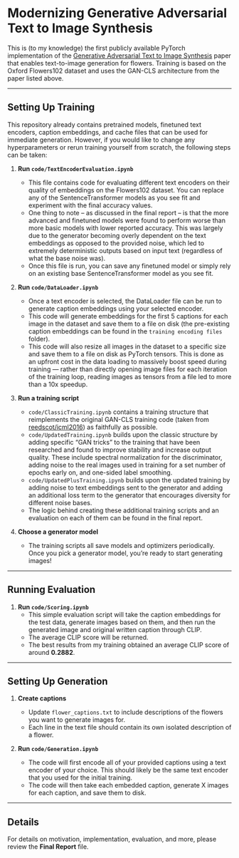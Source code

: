 # Modernizing Generative Adversarial Text to Image Synthesis

This is (to my knowledge) the first publicly available PyTorch implementation of the [Generative Adversarial Text to Image Synthesis](https://arxiv.org/abs/1605.05396) paper that enables text-to-image generation for flowers. Training is based on the Oxford Flowers102 dataset and uses the GAN-CLS architecture from the paper listed above.

---

## Setting Up Training

This repository already contains pretrained models, finetuned text encoders, caption embeddings, and cache files that can be used for immediate generation. However, if you would like to change any hyperparameters or rerun training yourself from scratch, the following steps can be taken:

1. **Run `code/TextEncoderEvaluation.ipynb`**
    - This file contains code for evaluating different text encoders on their quality of embeddings on the Flowers102 dataset. You can replace any of the SentenceTransformer models as you see fit and experiment with the final accuracy values.
    - One thing to note – as discussed in the final report – is that the more advanced and finetuned models were found to perform worse than more basic models with lower reported accuracy. This was largely due to the generator becoming overly dependent on the text embeddings as opposed to the provided noise, which led to extremely deterministic outputs based on input text (regardless of what the base noise was).
    - Once this file is run, you can save any finetuned model or simply rely on an existing base SentenceTransformer model as you see fit.

2. **Run `code/DataLoader.ipynb`**
    - Once a text encoder is selected, the DataLoader file can be run to generate caption embeddings using your selected encoder.
    - This code will generate embeddings for the first 5 captions for each image in the dataset and save them to a file on disk (the pre-existing caption embeddings can be found in the `training encoding files` folder).
    - This code will also resize all images in the dataset to a specific size and save them to a file on disk as PyTorch tensors. This is done as an upfront cost in the data loading to massively boost speed during training — rather than directly opening image files for each iteration of the training loop, reading images as tensors from a file led to more than a 10x speedup.

3. **Run a training script**
    - `code/ClassicTraining.ipynb` contains a training structure that reimplements the original GAN-CLS training code (taken from [reedscot/icml2016](https://github.com/reedscot/icml2016/blob/db3f0c6d7c9ef3ef138cb15bf36592c7e19eb9a0/main_cls.lua)) as faithfully as possible.
    - `code/UpdatedTraining.ipynb` builds upon the classic structure by adding specific “GAN tricks” to the training that have been researched and found to improve stability and increase output quality. These include spectral normalization for the discriminator, adding noise to the real images used in training for a set number of epochs early on, and one-sided label smoothing.
    - `code/UpdatedPlusTraining.ipynb` builds upon the updated training by adding noise to text embeddings sent to the generator and adding an additional loss term to the generator that encourages diversity for different noise bases.
    - The logic behind creating these additional training scripts and an evaluation on each of them can be found in the final report.

4. **Choose a generator model**
    - The training scripts all save models and optimizers periodically. Once you pick a generator model, you’re ready to start generating images!

---

## Running Evaluation

1. **Run `code/Scoring.ipynb`**
    - This simple evaluation script will take the caption embeddings for the test data, generate images based on them, and then run the generated image and original written caption through CLIP.
    - The average CLIP score will be returned.
    - The best results from my training obtained an average CLIP score of around **0.2882**.

---

## Setting Up Generation

1. **Create captions**
    - Update `flower_captions.txt` to include descriptions of the flowers you want to generate images for.
    - Each line in the text file should contain its own isolated description of a flower.

2. **Run `code/Generation.ipynb`**
    - The code will first encode all of your provided captions using a text encoder of your choice. This should likely be the same text encoder that you used for the initial training.
    - The code will then take each embedded caption, generate X images for each caption, and save them to disk.

---

## Details

For details on motivation, implementation, evaluation, and more, please review the **Final Report** file.
